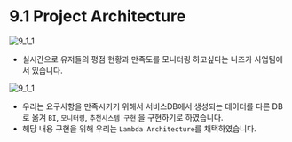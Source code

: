 # 9.1 Project Architecture

![9_1_1](./images/9_1_1.png)

- 실시간으로 유저들의 평점 현황과 만족도를 모니터링 하고싶다는 니즈가 사업팀에서 있습니다.

![9_1_1](./images/9_1_2.png)

- 우리는 요구사항을 만족시키기 위해서 서비스DB에서 생성되는 데이터를 다른 DB로 옮겨 `BI`, `모니터링`, `추천시스템 구현` 을 구현하기로 하였습니다.
- 해당 내용 구현을 위해 우리는 `Lambda Architecture`를 채택하였습니다.